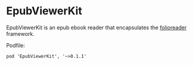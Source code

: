 # EpubViewerKit



EpubViewerKit is an epub ebook reader that encapsulates the [folioreader](https://folioreader.github.io/FolioReaderKit/) framework. 

Podfile:

	pod 'EpubViewerKit', '~>0.1.1'
	
